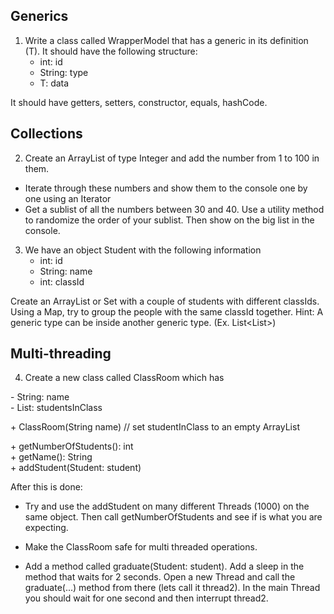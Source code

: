 ## Generics
1. Write a class called WrapperModel that has a generic in its definition (T).
It should have the following structure:
   - int: id
   - String: type
   - T: data
   
It should have getters, setters, constructor, equals, hashCode.


## Collections
2. Create an ArrayList of type Integer and add the number from 1 to 100 in
them.
- Iterate through these numbers and show them to the console one by one using an
Iterator
- Get a sublist of all the numbers between 30 and 40. Use a utility method
to randomize the order of your sublist. Then show on the big list in the console.


3. We have an object Student with the following information
    - int: id
    - String: name
    - int: classId
    
Create an ArrayList or Set with a couple of students with different classIds.
Using a Map, try to group the people with the same classId together.
Hint: A generic type can be inside another generic type. (Ex. List<List<Integer>>)



## Multi-threading
4. Create a new class called ClassRoom which has

\- String: name  
\- List<Student>: studentsInClass

\+ ClassRoom(String name) // set studentInClass to an empty ArrayList

\+ getNumberOfStudents(): int  
\+ getName(): String  
\+ addStudent(Student: student)

After this is done:
- Try and use the addStudent on many different Threads (1000) on the same object. 
Then call getNumberOfStudents and see if is what you are expecting.
- Make the ClassRoom safe for multi threaded operations.

- Add a method called graduate(Student: student). Add a sleep in the method that waits for 2 seconds.
Open a new Thread and call the graduate(...) method from there (lets call it thread2).
In the main Thread you should wait for one second and then interrupt thread2.
